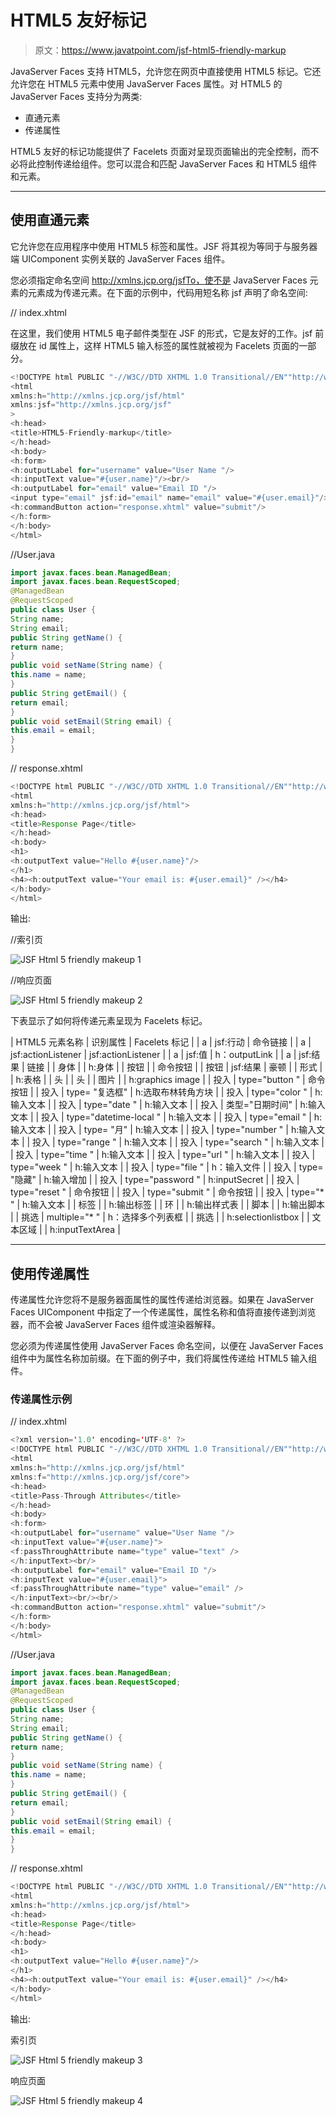 # HTML5 友好标记

> 原文：<https://www.javatpoint.com/jsf-html5-friendly-markup>

JavaServer Faces 支持 HTML5，允许您在网页中直接使用 HTML5 标记。它还允许您在 HTML5 元素中使用 JavaServer Faces 属性。对 HTML5 的 JavaServer Faces 支持分为两类:

*   直通元素
*   传递属性

HTML5 友好的标记功能提供了 Facelets 页面对呈现页面输出的完全控制，而不必将此控制传递给组件。您可以混合和匹配 JavaServer Faces 和 HTML5 组件和元素。

* * *

## 使用直通元素

它允许您在应用程序中使用 HTML5 标签和属性。JSF 将其视为等同于与服务器端 UIComponent 实例关联的 JavaServer Faces 组件。

您必须指定命名空间 http://xmlns.jcp.org/jsfTo，使不是 JavaServer Faces 元素的元素成为传递元素。在下面的示例中，代码用短名称 jsf 声明了命名空间:

// index.xhtml

在这里，我们使用 HTML5 电子邮件类型在 JSF 的形式，它是友好的工作。jsf 前缀放在 id 属性上，这样 HTML5 输入标签的属性就被视为 Facelets 页面的一部分。

```java
<!DOCTYPE html PUBLIC "-//W3C//DTD XHTML 1.0 Transitional//EN""http://www.w3.org/TR/xhtml1/DTD/xhtml1-transitional.dtd">
<html 
xmlns:h="http://xmlns.jcp.org/jsf/html"
xmlns:jsf="http://xmlns.jcp.org/jsf"
>
<h:head>
<title>HTML5-Friendly-markup</title>
</h:head>
<h:body>
<h:form>
<h:outputLabel for="username" value="User Name "/>
<h:inputText value="#{user.name}"/><br/>
<h:outputLabel for="email" value="Email ID "/>
<input type="email" jsf:id="email" name="email" value="#{user.email}"/><br/><br/>
<h:commandButton action="response.xhtml" value="submit"/>
</h:form>
</h:body>
</html>

```

//User.java

```java
import javax.faces.bean.ManagedBean;
import javax.faces.bean.RequestScoped;
@ManagedBean
@RequestScoped
public class User {
String name;
String email;
public String getName() {
return name;
}
public void setName(String name) {
this.name = name;
}
public String getEmail() {
return email;
}
public void setEmail(String email) {
this.email = email;
}
}

```

// response.xhtml

```java
<!DOCTYPE html PUBLIC "-//W3C//DTD XHTML 1.0 Transitional//EN""http://www.w3.org/TR/xhtml1/DTD/xhtml1-transitional.dtd">
<html 
xmlns:h="http://xmlns.jcp.org/jsf/html">
<h:head>
<title>Response Page</title>
</h:head>
<h:body>
<h1>
<h:outputText value="Hello #{user.name}"/>
</h1>
<h4><h:outputText value="Your email is: #{user.email}" /></h4>
</h:body>
</html>

```

输出:

//索引页

![JSF Html 5 friendly makeup 1](img/2cd24165af4abc08d566a611d83d3697.png)

//响应页面

![JSF Html 5 friendly makeup 2](img/1da415948ed2f9d936083f0023b1f6ac.png)

下表显示了如何将传递元素呈现为 Facelets 标记。

| HTML5 元素名称 | 识别属性 | Facelets 标记 |
| a | jsf:行动 | 命令链接 |
| a | jsf:actionListener | jsf:actionListener |
| a | jsf:值 | h：outputLink |
| a | jsf:结果 | 链接 |
| 身体 |  | h:身体 |
| 按钮 |  | 命令按钮 |
| 按钮 | jsf:结果 | 豪顿 |
| 形式 |  | h:表格 |
| 头 |  | 头 |
| 图片 |  | h:graphics image |
| 投入 | type="button " | 命令按钮 |
| 投入 | type= "复选框" | h:选取布林转角方块 |
| 投入 | type="color " | h:输入文本 |
| 投入 | type="date " | h:输入文本 |
| 投入 | 类型="日期时间" | h:输入文本 |
| 投入 | type="datetime-local " | h:输入文本 |
| 投入 | type="email " | h:输入文本 |
| 投入 | type= "月" | h:输入文本 |
| 投入 | type="number " | h:输入文本 |
| 投入 | type="range " | h:输入文本 |
| 投入 | type="search " | h:输入文本 |
| 投入 | type="time " | h:输入文本 |
| 投入 | type="url " | h:输入文本 |
| 投入 | type="week " | h:输入文本 |
| 投入 | type="file " | h：输入文件 |
| 投入 | type= "隐藏" | h:输入增加 |
| 投入 | type="password " | h:inputSecret |
| 投入 | type="reset " | 命令按钮 |
| 投入 | type="submit " | 命令按钮 |
| 投入 | type="* " | h:输入文本 |
| 标签 |  | h:输出标签 |
| 环 |  | h:输出样式表 |
| 脚本 |  | h:输出脚本 |
| 挑选 | multiple="* " | h：选择多个列表框 |
| 挑选 |  | h:selectionlistbox |
| 文本区域 |  | h:inputTextArea |

* * *

## 使用传递属性

传递属性允许您将不是服务器面属性的属性传递给浏览器。如果在 JavaServer Faces UIComponent 中指定了一个传递属性，属性名称和值将直接传递到浏览器，而不会被 JavaServer Faces 组件或渲染器解释。

您必须为传递属性使用 JavaServer Faces 命名空间，以便在 JavaServer Faces 组件中为属性名称加前缀。在下面的例子中，我们将属性传递给 HTML5 输入组件。

### 传递属性示例

// index.xhtml

```java
<?xml version='1.0' encoding='UTF-8' ?>
<!DOCTYPE html PUBLIC "-//W3C//DTD XHTML 1.0 Transitional//EN""http://www.w3.org/TR/xhtml1/DTD/xhtml1-transitional.dtd">
<html 
xmlns:h="http://xmlns.jcp.org/jsf/html"
xmlns:f="http://xmlns.jcp.org/jsf/core">
<h:head>
<title>Pass-Through Attributes</title>
</h:head>
<h:body>
<h:form>
<h:outputLabel for="username" value="User Name "/>
<h:inputText value="#{user.name}">
<f:passThroughAttribute name="type" value="text" />
</h:inputText><br/>
<h:outputLabel for="email" value="Email ID "/>
<h:inputText value="#{user.email}">
<f:passThroughAttribute name="type" value="email" />
</h:inputText><br/><br/>
<h:commandButton action="response.xhtml" value="submit"/>
</h:form>
</h:body>
</html>

```

//User.java

```java
import javax.faces.bean.ManagedBean;
import javax.faces.bean.RequestScoped;
@ManagedBean
@RequestScoped
public class User {
String name;
String email;
public String getName() {
return name;
}
public void setName(String name) {
this.name = name;
}
public String getEmail() {
return email;
}
public void setEmail(String email) {
this.email = email;
}
}

```

// response.xhtml

```java
<!DOCTYPE html PUBLIC "-//W3C//DTD XHTML 1.0 Transitional//EN""http://www.w3.org/TR/xhtml1/DTD/xhtml1-transitional.dtd">
<html 
xmlns:h="http://xmlns.jcp.org/jsf/html">
<h:head>
<title>Response Page</title>
</h:head>
<h:body>
<h1>
<h:outputText value="Hello #{user.name}"/>
</h1>
<h4><h:outputText value="Your email is: #{user.email}" /></h4>
</h:body>
</html>

```

输出:

索引页

![JSF Html 5 friendly makeup 3](img/7e105ab25ffe96a70da03ef16a96ad3f.png)

响应页面

![JSF Html 5 friendly makeup 4](img/3bd33e9b958ad133fecb90ffdb64f86e.png)